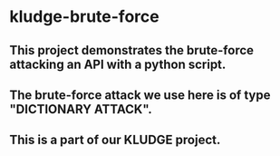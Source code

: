 # kludge-brute-force
## This project demonstrates the brute-force attacking an API with a python script.
## The brute-force attack we use here is of type "DICTIONARY ATTACK".
## This is a part of our KLUDGE project.
